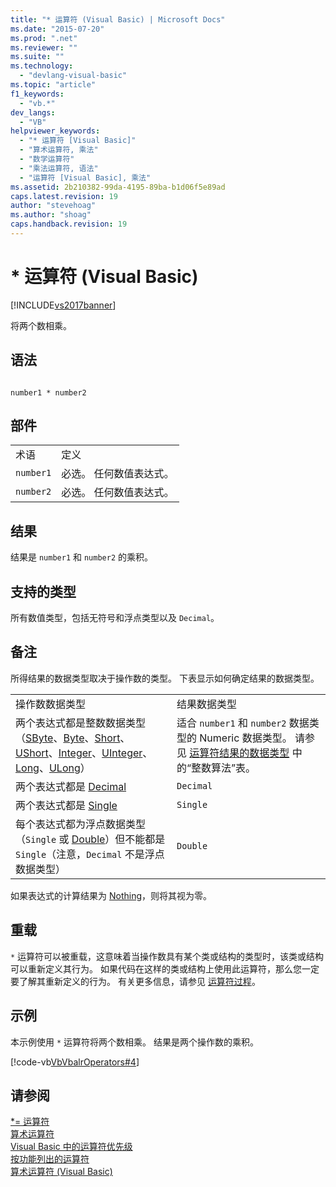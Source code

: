 ```yaml
---
title: "* 运算符 (Visual Basic) | Microsoft Docs"
ms.date: "2015-07-20"
ms.prod: ".net"
ms.reviewer: ""
ms.suite: ""
ms.technology: 
  - "devlang-visual-basic"
ms.topic: "article"
f1_keywords: 
  - "vb.*"
dev_langs: 
  - "VB"
helpviewer_keywords: 
  - "* 运算符 [Visual Basic]"
  - "算术运算符, 乘法"
  - "数学运算符"
  - "乘法运算符, 语法"
  - "运算符 [Visual Basic], 乘法"
ms.assetid: 2b210382-99da-4195-89ba-b1d06f5e89ad
caps.latest.revision: 19
author: "stevehoag"
ms.author: "shoag"
caps.handback.revision: 19
---
```

# * 运算符 (Visual Basic)
[!INCLUDE[vs2017banner](../../../visual-basic/includes/vs2017banner.md)]

将两个数相乘。  
  
## 语法  
  
```  
  
number1 * number2  
```  
  
## 部件  
  
|||  
|-|-|  
|术语|定义|  
|`number1`|必选。  任何数值表达式。|  
|`number2`|必选。  任何数值表达式。|  
  
## 结果  
 结果是 `number1` 和 `number2` 的乘积。  
  
## 支持的类型  
 所有数值类型，包括无符号和浮点类型以及 `Decimal`。  
  
## 备注  
 所得结果的数据类型取决于操作数的类型。  下表显示如何确定结果的数据类型。  
  
|||  
|-|-|  
|操作数数据类型|结果数据类型|  
|两个表达式都是整数数据类型（[SByte](../../../visual-basic/language-reference/data-types/sbyte-data-type.md)、[Byte](../../../visual-basic/language-reference/data-types/byte-data-type.md)、[Short](../../../visual-basic/language-reference/data-types/short-data-type.md)、[UShort](../../../visual-basic/language-reference/data-types/ushort-data-type.md)、[Integer](../../../visual-basic/language-reference/data-types/integer-data-type.md)、[UInteger](../../../visual-basic/language-reference/data-types/uinteger-data-type.md)、[Long](../../../visual-basic/language-reference/data-types/long-data-type.md)、[ULong](../../../visual-basic/language-reference/data-types/ulong-data-type.md)）|适合 `number1` 和 `number2` 数据类型的 Numeric 数据类型。  请参见 [运算符结果的数据类型](../../../visual-basic/language-reference/operators/data-types-of-operator-results.md) 中的“整数算法”表。|  
|两个表达式都是 [Decimal](../../../visual-basic/language-reference/data-types/decimal-data-type.md)|`Decimal`|  
|两个表达式都是 [Single](../../../visual-basic/language-reference/data-types/single-data-type.md)|`Single`|  
|每个表达式都为浮点数据类型（`Single` 或 [Double](../../../visual-basic/language-reference/data-types/double-data-type.md)）但不能都是 `Single`（注意，`Decimal` 不是浮点数据类型）|`Double`|  
  
 如果表达式的计算结果为 [Nothing](../../../visual-basic/language-reference/nothing.md)，则将其视为零。  
  
## 重载  
 `*` 运算符可以被重载，这意味着当操作数具有某个类或结构的类型时，该类或结构可以重新定义其行为。  如果代码在这样的类或结构上使用此运算符，那么您一定要了解其重新定义的行为。  有关更多信息，请参见 [运算符过程](../../../visual-basic/programming-guide/language-features/procedures/operator-procedures.md)。  
  
## 示例  
 本示例使用 `*` 运算符将两个数相乘。  结果是两个操作数的乘积。  
  
 [!code-vb[VbVbalrOperators#4](../../../visual-basic/language-reference/operators/codesnippet/VisualBasic/multiplication-operator_1.vb)]  
  
## 请参阅  
 [\*\= 运算符](../../../visual-basic/language-reference/operators/multiplication-assignment-operator.md)   
 [算术运算符](../../../visual-basic/language-reference/operators/arithmetic-operators.md)   
 [Visual Basic 中的运算符优先级](../../../visual-basic/language-reference/operators/operator-precedence.md)   
 [按功能列出的运算符](../../../visual-basic/language-reference/operators/operators-listed-by-functionality.md)   
 [算术运算符 \(Visual Basic\)](../../../visual-basic/programming-guide/language-features/operators-and-expressions/arithmetic-operators.md)